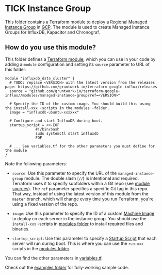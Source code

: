 # TICK Instance Group

This folder contains a [Terraform](https://www.terraform.io/) module to deploy a [Regional Managed Instance Group](https://cloud.google.com/compute/docs/instance-groups/#managed_instance_groups) 
in [GCP](https://cloud.google.com/). The module is used to create Managed Instance Groups for InfluxDB, Kapacitor and Chronograf.

## How do you use this module?

This folder defines a [Terraform module](https://www.terraform.io/docs/modules/usage.html), which you can use in your
code by adding a `module` configuration and setting its `source` parameter to URL of this folder:

```hcl
module "influxdb_data_cluster" {
  # TODO: replace <VERSION> with the latest version from the releases page: https://github.com/gruntwork-io/terraform-google-influx/releases
  source = "github.com/gruntwork-io/terraform-google-influx//modules/managed-instance-group?ref=<VERSION>"

  # Specify the ID of the custom image. You should build this using the install-xxx -scripts in the modules -folder.
  image = "influxdb-ubuntu-xxxxxx"
  
  # Configure and start InfluxDB during boot. 
  startup_script = <<-EOF
              #!/bin/bash
              sudo systemctl start influxdb
              EOF
  
  # ... See variables.tf for the other parameters you must define for the module
}
```

Note the following parameters:

* `source`: Use this parameter to specify the URL of the `managed-instance-group` module. The double slash (`//`) is 
  intentional and required. Terraform uses it to specify subfolders within a Git repo (see [module 
  sources](https://www.terraform.io/docs/modules/sources.html)). The `ref` parameter specifies a specific Git tag in 
  this repo. That way, instead of using the latest version of this module from the `master` branch, which 
  will change every time you run Terraform, you're using a fixed version of the repo.

* `image`: Use this parameter to specify the ID of a custom [Machine Image](https://cloud.google.com/compute/docs/images) 
to deploy on each server in the instance group. You should use the `install-xxx` -scripts in [modules folder](https://github.com/gruntwork-io/terraform-google-influx/tree/master/modules)
to install required files and binaries.
  
* `startup_script`: Use this parameter to specify a [Startup Script](https://cloud.google.com/compute/docs/startupscript) 
that each server will run during boot. This is where you can use the `run-xxx` scripts in the [modules folder](https://github.com/gruntwork-io/terraform-google-influx/tree/master/modules). 

You can find the other parameters in [variables.tf](https://github.com/gruntwork-io/terraform-google-influx/blob/master/modules/tick-instance-group/variables.tf).

Check out the [examples folder](https://github.com/gruntwork-io/terraform-google-influx/tree/master/examples) for fully-working sample code.
